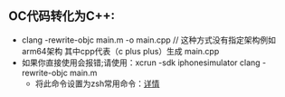 ## OC代码转化为C++:
- clang -rewrite-objc main.m -o main.cpp // 这种方式没有指定架构例如arm64架构 其中cpp代表（c plus plus）生成 main.cpp
- 如果你直接使用会报错;请使用：xcrun -sdk iphonesimulator clang -rewrite-objc main.m
  - 将此命令设置为zsh常用命令：[详情](https://www.jianshu.com/p/bd6a94d8e49b)

